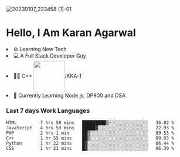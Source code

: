 ![20230107_223458 (1)-01](https://user-images.githubusercontent.com/85556603/212357966-4002f7aa-471b-4b3c-923d-f2b0d543cad5.jpeg)


<h1>Hello, I Am Karan Agarwal</h1>
<li>⚙ Learning New Tech</li>
<li>💻 A Full Stack Developer Guy</li>
<li>👨‍💻 C++ <img align="center" width="85" src="https://img.shields.io/badge/-LeetCode-FFA116?style=for-the-badge&logo=LeetCode&logoColor=black"/>/KKA-1</li> 
<li>🙌 Currently Learning Node.js, DP900 and DSA</li>  

<h3>Last 7 days Work Languages </h3> 
  
<!--START_SECTION:waka-->

```text
HTML         7 hrs 50 mins   █████████▒░░░░░░░░░░░░░░░   36.82 %
JavaScript   4 hrs 53 mins   █████▓░░░░░░░░░░░░░░░░░░░   22.93 %
PHP          2 hrs 1 min     ██▒░░░░░░░░░░░░░░░░░░░░░░   09.53 %
C++          1 hr 55 mins    ██▒░░░░░░░░░░░░░░░░░░░░░░   09.03 %
Python       1 hr 22 mins    █▓░░░░░░░░░░░░░░░░░░░░░░░   06.44 %
CSS          1 hr 21 mins    █▓░░░░░░░░░░░░░░░░░░░░░░░   06.39 %
```

<!--END_SECTION:waka-->
